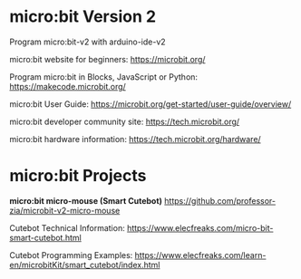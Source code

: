 # micro:bit Version 2
Program micro:bit-v2 with arduino-ide-v2

micro:bit website for beginners: https://microbit.org/

Program micro:bit in Blocks, JavaScript or Python: https://makecode.microbit.org/

micro:bit User Guide: https://microbit.org/get-started/user-guide/overview/

micro:bit developer community site: https://tech.microbit.org/

micro:bit hardware information: https://tech.microbit.org/hardware/

# micro:bit Projects

**micro:bit micro-mouse (Smart Cutebot)** https://github.com/professor-zia/microbit-v2-micro-mouse

Cutebot Technical Information: https://www.elecfreaks.com/micro-bit-smart-cutebot.html

Cutebot Programming Examples: https://www.elecfreaks.com/learn-en/microbitKit/smart_cutebot/index.html

